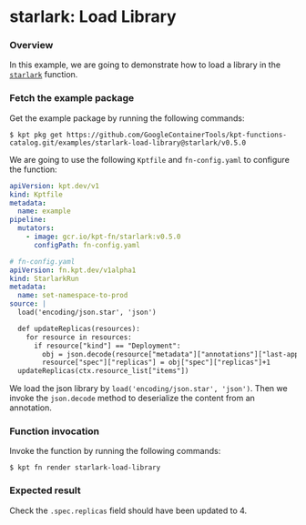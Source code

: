 # starlark: Load Library

### Overview

In this example, we are going to demonstrate how to load a library in the 
[`starlark`] function.

### Fetch the example package

Get the example package by running the following commands:

```shell
$ kpt pkg get https://github.com/GoogleContainerTools/kpt-functions-catalog.git/examples/starlark-load-library@starlark/v0.5.0
```

We are going to use the following `Kptfile` and `fn-config.yaml` to configure
the function:

```yaml
apiVersion: kpt.dev/v1
kind: Kptfile
metadata:
  name: example
pipeline:
  mutators:
    - image: gcr.io/kpt-fn/starlark:v0.5.0
      configPath: fn-config.yaml
```

```yaml
# fn-config.yaml
apiVersion: fn.kpt.dev/v1alpha1
kind: StarlarkRun
metadata:
  name: set-namespace-to-prod
source: |
  load('encoding/json.star', 'json')

  def updateReplicas(resources):
    for resource in resources:
      if resource["kind"] == "Deployment":
        obj = json.decode(resource["metadata"]["annotations"]["last-applied"])
        resource["spec"]["replicas"] = obj["spec"]["replicas"]+1
  updateReplicas(ctx.resource_list["items"])
```

We load the json library by `load('encoding/json.star', 'json')`. Then we invoke
the `json.decode` method to deserialize the content from an annotation.

### Function invocation

Invoke the function by running the following commands:

```shell
$ kpt fn render starlark-load-library
```

### Expected result

Check the `.spec.replicas` field should have been updated to 4.

[`starlark`]: https://catalog.kpt.dev/starlark/v0.5/
